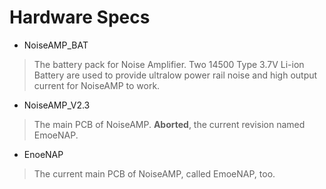 # Hardware Specs

- NoiseAMP_BAT
> The battery pack for Noise Amplifier. Two 14500 Type 3.7V Li-ion Battery are used to provide ultralow power rail noise and high output current for NoiseAMP to work.

- NoiseAMP_V2.3
> The main PCB of NoiseAMP. **Aborted**, the current revision named EmoeNAP.

- EnoeNAP
> The current main PCB of NoiseAMP, called EmoeNAP, too.
  